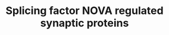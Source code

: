 ---
annotations:
- id: PW:0000333
  parent: signaling pathway
  type: Pathway Ontology
  value: cadherin mediated signaling pathway
authors:
- Mkutmon
- Khanspers
- MaintBot
- Fehrhart
description: Synaptic Communication influenced by NOVA-splicing regulation.  Proteins
  on this pathway have targeted assays available via the [https://assays.cancer.gov/available_assays?wp_id=WP4148
  CPTAC Assay Portal].
last-edited: 2020-05-28
ndex: 53993b94-8b69-11eb-9e72-0ac135e8bacf
organisms:
- Homo sapiens
redirect_from:
- /index.php/Pathway:WP4148
- /instance/WP4148
- /instance/WP4148_r110682
revision: r110682
schema-jsonld:
- '@context': https://schema.org/
  '@id': https://wikipathways.github.io/pathways/WP4148.html
  '@type': Dataset
  creator:
    '@type': Organization
    name: WikiPathways
  description: Synaptic Communication influenced by NOVA-splicing regulation.  Proteins
    on this pathway have targeted assays available via the [https://assays.cancer.gov/available_assays?wp_id=WP4148
    CPTAC Assay Portal].
  keywords:
  - AGRN
  - ANK3
  - APLP2
  - ATP2B1
  - CADM1
  - CADM3
  - CAMK2G
  - CASK
  - CAV2
  - CDH2
  - CHL1
  - CLASP1
  - CLSTN1
  - CSN3
  - DAB1
  - EFNA5
  - EPB41
  - EPB41L1
  - EPB41L2
  - EPB41L3
  - GABBR2
  - GABRG2
  - GPHN
  - GRIK2
  - GRIN1
  - GRIN2B
  - KCNJ6
  - KCNMA1
  - KCNQ2
  - MAP4
  - MAPK4
  - MAPK9
  - NCDN
  - NEO1
  - NTNG1
  - PIP2
  - PLCB4
  - PRKCZ
  - RAP1GAP
  - SNW1
  - STX2
  - STXBP2
  - TERF2IP
  license: CC0
  name: Splicing factor NOVA regulated synaptic proteins
seo: CreativeWork
title: Splicing factor NOVA regulated synaptic proteins
wpid: WP4148
---